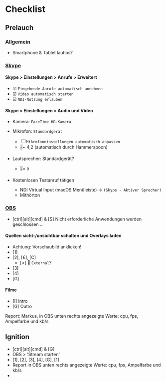 # Checklist
## Prelauch

### Allgemein
* Smartphone & Tablet lautlos?

### [Skype](file:/Applications/Skype.app)

#### Skype > Einstellungen > Anrufe > Erweitert
* ☑ `Eingehende Anrufe automatisch annehmen`
* ☑ `Video automatisch starten`
* ☑ `NDI-Nutzung erlauben`

#### Skype > Einstellungen > Audio und Video
* Kamera: `FaceTime HD-Kamera`

* Mikrofon: `Standardgerät`
    * ☐ `Mikrofoneinstellungen automatisch anpassen`
    * 🎚️~ 4,2 (automatisch durch Hammerspoon)

* Lautsprecher: Standardgerät?
    * 🎚️= `0`

* Kostenlosen Testanruf tätigen
    * NDI Virtual Input (macOS Menüleiste) -> `(Skype - Aktiver Sprecher)`
    * Mithörton

### [OBS](file:/Applications/OBS.app)
* \[ctrl]\[alt]\[cmd] & [S] Nicht erforderliche Anwendungen werden geschlossen ...
#### Quellen sicht-/unsichtbar schalten und Overlays laden
* Achtung: Vorschaubild anklicken!
* [1]
* [2], [€], [C]
    * [<] 🎥 `External`?
* [3]
* [4]
* [G]

#### Filme
* [I] Intro
* [G] Outro

Report: Markus, in OBS unten rechts angezeigte Werte: cpu, fps, Ampelfarbe und kb/s

## Ignition
* \[ctrl]\[alt]\[cmd] & [G]
* OBS > 'Stream starten'
* [1], [2], [3], [4], [G], [1]
* Report in OBS unten rechts angezeigte Werte: cpu, fps, Ampelfarbe und kb/s
* 
